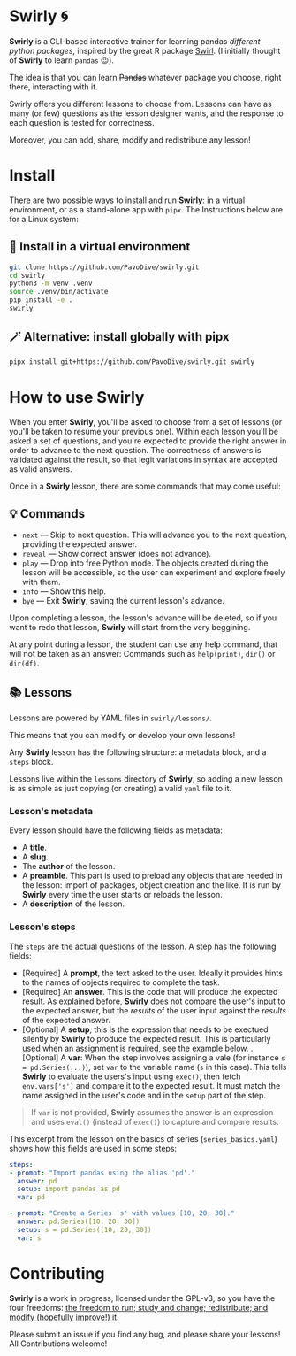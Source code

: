 # Swirly 🌀

**Swirly** is a CLI-based interactive trainer for learning ~~pandas~~ _different python packages_, inspired by the great R package [Swirl](https://swirlstats.com/). (I initially thought of **Swirly** to learn `pandas` 😉).

The idea is that you can learn ~~Pandas~~ whatever package you choose, right there, interacting with it.

Swirly offers you different lessons to choose from. Lessons can have as many (or few) questions as the lesson designer wants, and the response to each question is tested for correctness.

Moreover, you can add, share, modify and redistribute any lesson!

# Install

There are two possible ways to install and run **Swirly**: in a virtual environment, or as a stand-alone app with `pipx`. The Instructions below are for a Linux system:

## 🚀 Install in a virtual environment

```bash
git clone https://github.com/PavoDive/swirly.git
cd swirly
python3 -m venv .venv
source .venv/bin/activate
pip install -e .
swirly
```

## 🪄 Alternative: install globally with pipx

```bash
pipx install git+https://github.com/PavoDive/swirly.git swirly
```

# How to use Swirly

When you enter **Swirly**, you'll be asked to choose from a set of lessons (or you'll be taken to resume your previous one). Within each lesson you'll be asked a set of questions, and you're expected to provide the right answer in order to advance to the next question. The correctness of answers is validated against the result, so that legit variations in syntax are accepted as valid answers.

Once in a **Swirly** lesson, there are some commands that may come useful:

## 💡 Commands

- `next` — Skip to next question. This will advance you to the next question, providing the expected answer.
- `reveal` — Show correct answer (does not advance).
- `play` — Drop into free Python mode. The objects created during the lesson will be accessible, so the user can experiment and explore freely with them.
- `info` — Show this help.
- `bye` — Exit **Swirly**, saving the current lesson's advance.

Upon completing a lesson, the lesson's advance will be deleted, so if you want to redo that lesson, **Swirly** will start from the very beggining.

At any point during a lesson, the student can use any help command, that will not be taken as an answer: Commands such as `help(print)`, `dir()` or `dir(df)`.

## 📚 Lessons

Lessons are powered by YAML files in `swirly/lessons/`.

This means that you can modify or develop your own lessons!

Any **Swirly** lesson has the following structure: a metadata block, and a `steps` block.

Lessons live within the `lessons` directory of **Swirly**, so adding a new lesson is as simple as just copying (or creating) a valid `yaml` file to it.

### Lesson's metadata

Every lesson should have the following fields as metadata:

- A **title**.
- A **slug**.
- The **author** of the lesson.
- A **preamble**. This part is used to preload any objects that are needed in the lesson: import of packages, object creation and the like. It is run by **Swirly** every time the user starts or reloads the lesson.
- A **description** of the lesson.

### Lesson's steps

The `steps` are the actual questions of the lesson. A step has the following fields:

- [Required] A **prompt**, the text asked to the user. Ideally it provides hints to the names of objects required to complete the task.
- [Required] An **answer**. This is the code that will produce the expected result. As explained before, **Swirly** does not compare the user's input to the expected answer, but the _results_ of the user input against the _results_ of the expected answer.
- [Optional] A **setup**, this is the expression that needs to be exectued silently by **Swirly** to produce the expected result. This is particularly used when an assignment is required, see the example below.
. [Optional] A **var**: When the step involves assigning a vale (for instance `s = pd.Series(...)`), set `var` to the variable name (`s` in this case). This tells **Swirly** to evaluate the users's input using `exec()`, then fetch `env.vars['s']` and compare it to the expected result. It must match the name assigned in the user's code and in the `setup` part of the step.

> If `var` is not provided, **Swirly** assumes the answer is an expression and uses `eval()` (instead of `exec()`) to capture and compare results.

This excerpt from the lesson on the basics of series (`series_basics.yaml`) shows how this fields are used in some steps:

```yaml
steps:
- prompt: "Import pandas using the alias 'pd'."
  answer: pd
  setup: import pandas as pd
  var: pd

- prompt: "Create a Series 's' with values [10, 20, 30]."
  answer: pd.Series([10, 20, 30])
  setup: s = pd.Series([10, 20, 30])
  var: s
```

# Contributing

**Swirly** is a work in progress, licensed under the GPL-v3, so you have the four freedoms:  [the freedom to run; study and change; redistribute; and modify (hopefully improve!) it](https://www.gnu.org/philosophy/free-sw.html).

Please submit an issue if you find any bug, and please share your lessons! All Contributions welcome!
